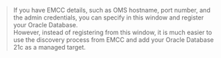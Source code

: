 > If you have EMCC details, such as OMS hostname, port number, and the admin credentials, you can specify in this window and register your Oracle Database.  
> However, instead of registering from this window, it is much easier to use the discovery process from EMCC and add your Oracle Database 21c as a managed target.